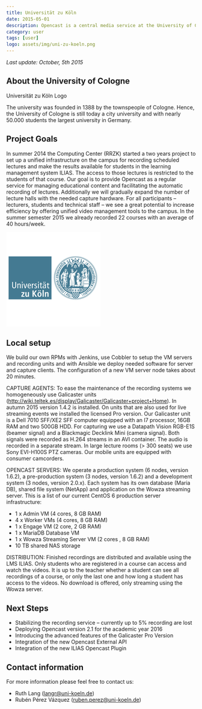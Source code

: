 ```yaml
---
title: Universität zu Köln
date: 2015-05-01
description: Opencast is a central media service at the University of Cologne that unifies the management of automatic recorded lectures, educational media and blended learning material.
category: user
tags: [user]
logo: assets/img/uni-zu-koeln.png
---
```


*Last update: October, 5th 2015*

## About the University of Cologne
Universität zu Köln Logo

The university was founded in 1388 by the townspeople of Cologne. Hence, the University of Cologne is still today a city university and with nearly 50.000 students the largest university in Germany.

## Project Goals
In summer 2014 the Computing Center (RRZK) started a two years project to set up a unified infrastructure on the campus for recording scheduled lectures and make the results available for students in the learning management system ILIAS. The access to those lectures is restricted to the students of that course.
Our goal is to provide Opencast as a regular service for managing educational content and facilitating the automatic recording of lectures. Additionally we will gradually expand the number of lecture halls with the needed capture hardware. For all participants – lecturers, students and technical staff – we see a great potential to increase efficiency by offering unified video management tools to the campus.
In the summer semester 2015 we already recorded 22 courses with an average of 40 hours/week.

<img src="assets/img/uni-zu-koeln.png">

## Local setup
We build our own RPMs with Jenkins, use Cobbler to setup the VM servers and recording units and with Ansible we deploy needed software for server and capture clients. The configuration of a new VM server node takes about 20 minutes.

CAPTURE AGENTS:
To ease the maintenance of the recording systems we homogeneously use Galicaster units (http://wiki.teltek.es/display/Galicaster/Galicaster+project+Home). In autumn 2015 version 1.4.2 is installed. On units that are also used for live streaming events we installed the licensed Pro version.
Our Galicaster unit is a Dell 7010 SFF/XE2 SFF computer equipped with an I7 processor, 16GB RAM and two 500GB HDD. For capturing we use a Datapath Vision RGB-E1S (beamer signal) and a Blackmagic Decklink Mini (camera signal). Both signals were recorded as H.264 streams in an AVI container. The audio is recorded in a separate stream.
In large lecture rooms (> 300 seats) we use Sony EVI-H100S PTZ cameras. Our mobile units are equipped with consumer camcorders.

OPENCAST SERVERS:
We operate a production system (6 nodes, version 1.6.2), a pre-production system (3 nodes, version 1.6.2) and a development system (3 nodes, version 2.0.x).
Each system has its own database (Maria DB), shared file system (NetApp) and application on the Wowza streaming server.
This is a list of our current CentOS 6 production server infrastructure:

- 1 x Admin VM (4 cores, 8 GB RAM)
- 4 x Worker VMs (4 cores, 8 GB RAM)
- 1 x Engage VM (2 core, 2 GB RAM)
- 1 x MariaDB Database VM
- 1 x Wowza Streaming Server VM (2 cores , 8 GB RAM)
- 10 TB shared NAS storage

DISTRIBUTION:
Finished recordings are distributed and available using the LMS ILIAS. Only students who are registered in a course can access and watch the videos. It is up to the teacher whether a student can see all recordings of a course, or only the last one and how long a student has access to the videos. No download is offered, only streaming using the Wowza server.

## Next Steps
- Stabilizing the recording service – currently up to 5% recording are lost
- Deploying Opencast version 2.1 for the academic year 2016
- Introducing the advanced features of the Galicaster Pro Version
- Integration of the new Opencast External API
- Integration of the new ILIAS Opencast Plugin

## Contact information
For more information please feel free to contact us:

- Ruth Lang (langr@uni-koeln.de)
- Rubén Pérez Vázquez (ruben.perez@uni-koeln.de)
